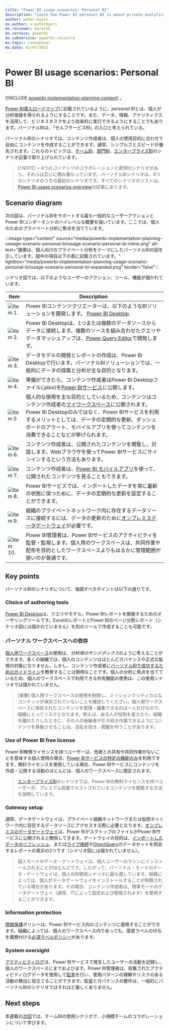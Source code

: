 ```yaml
---
title: "Power BI usage scenarios: Personal BI"
description: "Learn how Power BI personal BI is about private analytics for an individual."
author: peter-myers
ms.author: v-petermyers
ms.reviewer: maroche
ms.service: powerbi
ms.subservice: powerbi-resource
ms.topic: conceptual
ms.date: 02/07/2022
---
```


# Power BI usage scenarios: Personal BI

[!INCLUDE [powerbi-implementation-planning-context](includes/powerbi-implementation-planning-context.md)] 。

[Power BI導入ロードマップ](powerbi-adoption-roadmap-content-delivery-scope.md#personal-bi)に記載されているように、*personal BI*とは、個人が分析価値を得られるようにすることです。また、データ、情報、アナリティクスを活用して、ビジネスタスクをより効率的に実行できるようにすることでもあります。パーソナルBIは、「セルフサービスBI」の入口と考えられている。

パーソナルBIのシナリオでは、コンテンツ作成者は、個人の使用目的に合わせて自由にコンテンツを作成することができます。通常、シンプルさとスピードが優先されます。これらのトピックは、[チームBI](powerbi-implementation-planning-useage-scenario-team-bi.md)、[部門BI](powerbi-implementation-planning-useage-scenario-departmental-bi.md)、[エンタープライズBI](powerbi-implementation-planning-useage-scenario-enterprise-bi.md)のシナリオ記事で取り上げられています。

> [! NOTE] > 4つの*コンテンツのコラボレーションと配信*のシナリオがあり、それらは互いに積み重なっています。パーソナルBIシナリオは、4つのシナリオのうちの最初のシナリオです。すべてのシナリオのリストは、[Power BI usage scenarios overview](powerbi-implementation-planning-use-scenario-overview.md)の記事にあります。

## Scenario diagram

次の図は、パーソナルBIをサポートする最も一般的なユーザーアクションとPower BIコンポーネントのハイレベルな概要を描いています。ここでは、個人のためのプライベート分析に焦点を当てています。

:::image type="content" source="media/powerbi-implementation-planning-useage-scenario-personal-bi/usage-scenario-personal-bi-inline.png" alt-text="画像は、個人向けのプライベート分析をテーマにしたパーソナルBⅠの図を示しています。図中の項目は下の表に記載されています。" lightbox="media/powerbi-implementation-planning-usage-scenario-personal-bi/usage-scenario-personal-bi-expanded.png" border="false":::

シナリオ図では、以下のようなユーザーのアクション、ツール、機能が描かれています。

| **Item** | **Description** |
| --- | --- |
| ![Item 1.](https://docs.microsoft.com/en-us/power-bi/guidance/media/common/icon-01-red-30x30.png) | Power BIコンテンツクリエーターは、以下のようなBIソリューションを開発します。 [Power BI Desktop](../fundamentals/desktop-what-is-desktop.md). |
| ![Item 2.](https://docs.microsoft.com/en-us/power-bi/guidance/media/common/icon-02-red-30x30.png) | Power BI Desktopは、1つまたは複数のデータソースからデータに接続します。複数のソースを組み合わせたクエリやデータマッシュアップは、[Power Query Editor](/power-query/power-query-what-is-power-query)で開発します。 |
| ![Item 3.](https://docs.microsoft.com/en-us/power-bi/guidance/media/common/icon-03-red-30x30.png) | データモデルの開発とレポートの作成は、Power BI Desktopで行います。パーソナルBIソリューションでは、一般的にデータの探索と分析が主な目的となります。|
| ![Item 4.](https://docs.microsoft.com/en-us/power-bi/guidance/media/common/icon-04-red-30x30.png) | 準備ができたら、コンテンツ作成者はPower BI Desktopファイル(.pbix)を[Power BIサービス](../fundamentals/power-bi-service-overview.md)に公開します。 |
| ![Item 5](https://docs.microsoft.com/en-us/power-bi/guidance/media/common/icon-05-red-30x30.png) | 個人的な使用を主な目的としているため、コンテンツはコンテンツ作成者の[マイワークスペース](../fundamentals/service-basic-concepts.md#workspaces)に公開されます。Power BI Desktopのみではなく、Power BIサービスを利用するメリットとしては、データの定期的な更新、ダッシュボードのアラート、モバイルアプリを使ってコンテンツを消費できることなどが挙げられます。|
| ![Item 6.](https://docs.microsoft.com/en-us/power-bi/guidance/media/common/icon-06-red-30x30.png) | コンテンツ作成者は、公開されたコンテンツを閲覧し、対話します。Webブラウザを使ってPower BIサービスにサインインするという方法もあります。|
| ![Item 7.](https://docs.microsoft.com/en-us/power-bi/guidance/media/common/icon-07-red-30x30.png) |コンテンツ作成者は、[Power BI モバイルアプリ](../consumer/mobile/mobile-apps-for-mobile-devices.md)を使って、公開されたコンテンツを見ることもできます。 |
| ![Item 8.](https://docs.microsoft.com/en-us/power-bi/guidance/media/common/icon-08-red-30x30.png) | Power BIサービスでは、インポートしたデータを常に最新の状態に保つために、データの定期的な更新を設定することができます。|
| ![Item 9.](https://docs.microsoft.com/en-us/power-bi/guidance/media/common/icon-09-red-30x30.png) | 組織のプライベートネットワーク内に存在するデータソースに接続するには、データの更新のために[オンプレミスデータゲートウェイ](../connect-data/service-gateway-onprem.md)が必要です。 |
| ![Item 10.](https://docs.microsoft.com/en-us/power-bi/guidance/media/common/icon-10-red-30x30.png) | Power BI管理者は、Power BIサービスのアクティビティを監督・監視します。個人用のワークスペースは、共同作業や配布を目的としたワークスペースよりもはるかに管理範囲が狭いのが普通です。|

## Key points

パーソナルBIのシナリオについて、強調すべきポイントは以下の通りです。

### Choice of authoring tools

[Power BI Desktop](../fundamentals/desktop-what-is-desktop.md)は、クエリやモデル、Power BIレポートを開発するためのオーサリングツールです。ExcelのレポートとPower BIのページ分割レポート（シナリオ図には描かれていません）を別のツールで作成することも可能です。

### パーソナル ワークスペースへの依存

[個人用ワークスペース](../fundamentals/service-basic-concepts.md#workspaces)の使用は、*分析用のサンドボックス*のように考えることができます。多くの組織では、個人のコンテンツはほとんどガバナンスや正式な監視の対象になりません。しかし、コンテンツ作成者に[パーソナルBIで成功するためのガイドライン](powerbi-adoption-roadmap-content-delivery-scope.md#personal-bi)を教育することは賢明なことです。個人の分析に焦点を当てているため、個人のワークスペースで利用できる共有機能の使用は、この使用シナリオでは描かれていません。

> [重要]
> 個人用ワークスペースの使用を制限し、ミッションクリティカルなコンテンツが保存されていないことを確認してください。個人用ワークスペースに保存されたコンテンツを管理・編集できるのは一人だけなので、組織にとってリスクとなります。例えば、ある人が役割を変えたり、組織を離れたりしたときに、その人の後継者が引き続き作業できるようにコンテンツを移動させることは、混乱を招き、困難を伴うことがあります。

### Use of Power BI free license

Power BI無償ライセンスを持つユーザーは、他者との共有や共同作業がないことを意味する個人使用の場合、[Power BIサービスの特定の機能のみ](../consumer/end-user-features.md#feature-list)を利用できます。無料ライセンスを使用している場合、Power BIサービスにコンテンツを作成・公開する活動のほとんどは、個人のワークスペースに限定されます。

> [エンタープライズBI](powerbi-implementation-planning-useage-scenario-enterprise-bi.md)のシナリオでは、Power BIの無料ライセンスを持つユーザーが、プレミアム容量でホストされているコンテンツを閲覧する方法を説明しています。

### Gateway setup

通常、データゲートウェイは、プライベート組織ネットワークまたは仮想ネットワーク内に存在するデータソースにアクセスする際に必要となります。[オンプレミスのデータゲートウェイ](../connect-data/service-gateway-onprem.md)は、Power BIデスクトップのファイルがPower BIサービスに公開されると関係してきます。ゲートウェイの目的は、[インポートしたデータのリフレッシュ](../connect-data/refresh-data.md)、または[ライブ接続](../connect-data/desktop-directquery-about.md#live-connections)や[DirectQuery](../connect-data/desktop-directquery-about.md)のデータセットを照会するレポートの表示の2つです（シナリオ図には描かれていません）。

> 個人モードのデータ・ゲートウェイは、個人ユーザーのマシンにインストールされることがほとんどです。したがって、パーソナル・モードのデータ・ゲートウェイは、個人のBI使用シナリオに最も適しています。組織によっては、個人がデータゲートウェイをインストールすることが制限されている場合があります。その場合、コンテンツ作成者は、標準モードのデータゲートウェイ（通常、ITによって設定および管理されます）を使用することができます。

### Information protection

[情報保護](powerbi-adoption-roadmap-system-oversight.md#information-protection)ポリシーは、Power BIサービス内のコンテンツに適用することができます。組織によっては、個人のワークスペース内であっても、感度ラベルの付与を義務付ける[必須ラベルポリシー](../admin/service-security-sensitivity-label-mandatory-label-policy.md)があります。

### System oversight

[アクティビティログ](../admin/service-admin-auditing.md)は、Power BIサービスで発生したユーザーの活動を記録し、個人のワークスペースにまでおよびます。Power BI管理者は、収集されたアクティビティログデータを使用して[監査](powerbi-adoption-roadmap-system-oversight.md#auditing)を行い、使用パターンの理解やリスクのある活動の検出に役立てることができます。監査とガバナンスの要件は、一般的にパーソナルBIのシナリオではそれほど厳しくありません。

## Next steps

本連載の[次回](powerbi-implementation-planning-useage-scenario-team-bi.md)では、チームBIの使用シナリオで、小規模チームのコラボレーションについて学びます。
